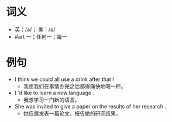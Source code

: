 # 词义
- 英：/ə/； 美：/ə/
- #art 一；任何一；每一
# 例句
- I think we could all use a drink after that !
	- 我想我们在事情办完之后都得痛快地喝一杯。
- I 'd like to learn a new language .
	- 我想学习一门新的语言。
- She was invited to give a paper on the results of her research .
	- 她应邀发表一篇论文，报告她的研究结果。
